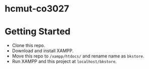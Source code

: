  # hcmut-co3027

# Getting Started
- Clone this repo.
- Download and install XAMPP.
- Move this repo to `/xampp/htdocs/` and rename name as `bkstore`.
- Run XAMPP and this project at `localhost/bkstore`.
